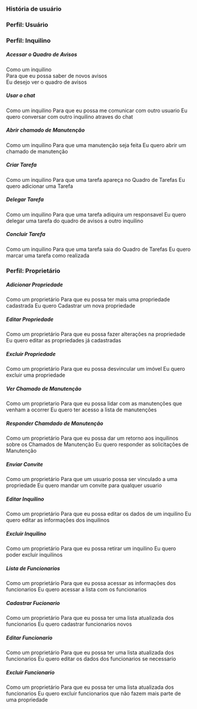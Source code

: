 ### História de usuário

### Perfil: Usuário

### Perfil: Inquilino

##### Acessar o Quadro de Avisos  
Como um inquilino  
Para que eu possa saber de novos avisos  
Eu desejo ver o quadro de avisos  

##### Usar o chat
Como um inquilino
Para que eu possa me comunicar com outro usuario
Eu quero conversar com outro inquilino atraves do chat

##### Abrir chamado de Manutenção
Como um inquilino
Para que uma manutenção seja feita
Eu quero abrir um chamado de manutenção

##### Criar Tarefa
Como um inquilino
Para que uma tarefa apareça no Quadro de Tarefas
Eu quero adicionar uma Tarefa

##### Delegar Tarefa
Como um inquilino
Para que uma tarefa adiquira um responsavel
Eu quero delegar uma tarefa do quadro de avisos a outro inquilino

##### Concluir Tarefa
Como um inquilino
Para que uma tarefa saia do Quadro de Tarefas
Eu quero marcar uma tarefa como realizada

### Perfil: Proprietário

##### Adicionar Propriedade
Como um proprietário
Para que eu possa ter mais uma propriedade cadastrada
Eu quero Cadastrar um nova propriedade

##### Editar Propriedade
Como um proprietário
Para que eu possa fazer alterações na propriedade
Eu quero editar as propriedades já cadastradas

##### Excluir Propriedade
Como um proprietário
Para que eu possa desvincular um imóvel
Eu quero excluir uma propriedade

##### Ver Chamado de Manutenção
Como um proprietario
Para que eu possa lidar com as manutenções que venham a ocorrer
Eu quero ter acesso a lista de manutenções

##### Responder Chamdado de Manutenção
Como um proprietário
Para que eu possa dar um retorno aos inquilinos sobre os Chamados de Manutenção
Eu quero responder as solicitações de Manutenção

##### Enviar Convite
Como um proprietário
Para que um usuario possa ser vinculado a uma propriedade
Eu quero mandar um convite para qualquer usuario

##### Editar Inquilino
Como um proprietário
Para que eu possa editar os dados de um inquilino
Eu quero editar as informações dos inquilinos

##### Excluir Inquilino
Como um proprietário
Para que eu possa retirar um inquilino
Eu quero poder excluir inquilinos

##### Lista de Funcionarios
Como um proprietário
Para que eu possa acessar as informações dos funcionarios
Eu quero acessar a lista com os funcionarios

##### Cadastrar Fucionario
Como um proprietário
Para que eu possa ter uma lista atualizada dos funcionarios
Eu quero cadastrar funcionarios novos

##### Editar Funcionario
Como um proprietário
Para que eu possa ter uma lista atualizada dos funcionarios
Eu quero editar os dados dos funcionarios se necessario

##### Excluir Funcionario
Como um proprietário
Para que eu possa ter uma lista atualizada dos funcionarios
Eu quero excluir funcionarios que não fazem mais parte de uma propriedade


